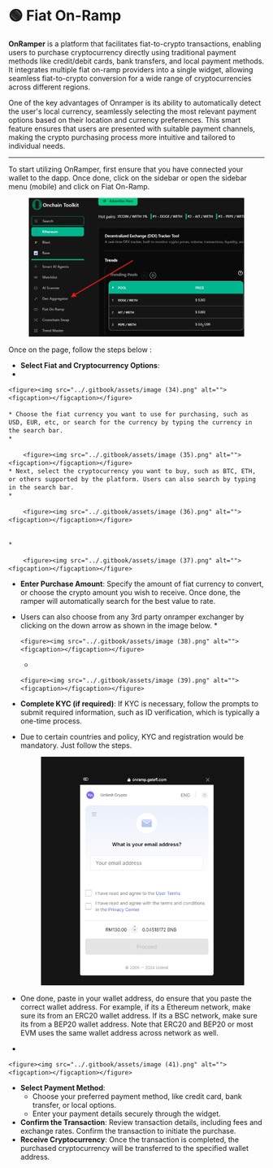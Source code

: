 # 🟢 Fiat On-Ramp

**OnRamper** is a platform that facilitates fiat-to-crypto transactions, enabling users to purchase cryptocurrency directly using traditional payment methods like credit/debit cards, bank transfers, and local payment methods. It integrates multiple fiat on-ramp providers into a single widget, allowing seamless fiat-to-crypto conversion for a wide range of cryptocurrencies across different regions.

One of the key advantages of Onramper is its ability to automatically detect the user's local currency, seamlessly selecting the most relevant payment options based on their location and currency preferences. This smart feature ensures that users are presented with suitable payment channels, making the crypto purchasing process more intuitive and tailored to individual needs.

***

To start utilizing OnRamper, first ensure that you have connected your wallet to the dapp. Once done, click on the sidebar or open the sidebar menu (mobile) and click on Fiat On-Ramp.

<figure><img src="../.gitbook/assets/image (33).png" alt=""><figcaption></figcaption></figure>

Once on the page, follow the steps below :

* **Select Fiat and Cryptocurrency Options**:
*

    <figure><img src="../.gitbook/assets/image (34).png" alt=""><figcaption></figcaption></figure>

    * Choose the fiat currency you want to use for purchasing, such as USD, EUR, etc, or search for the currency by typing the currency in the search bar.
    *

        <figure><img src="../.gitbook/assets/image (35).png" alt=""><figcaption></figcaption></figure>
    * Next, select the cryptocurrency you want to buy, such as BTC, ETH, or others supported by the platform. Users can also search by typing in the search bar.
    *

        <figure><img src="../.gitbook/assets/image (36).png" alt=""><figcaption></figcaption></figure>


    *

        <figure><img src="../.gitbook/assets/image (37).png" alt=""><figcaption></figcaption></figure>


* **Enter Purchase Amount**: Specify the amount of fiat currency to convert, or choose the crypto amount you wish to receive. Once done, the ramper will automatically search for the best value to rate.
* Users can also choose from any 3rd party onramper exchanger by clicking on the down arrow as shown in the image below.
  *

      <figure><img src="../.gitbook/assets/image (38).png" alt=""><figcaption></figcaption></figure>


  *

      <figure><img src="../.gitbook/assets/image (39).png" alt=""><figcaption></figcaption></figure>



* **Complete KYC (if required)**: If KYC is necessary, follow the prompts to submit required information, such as ID verification, which is typically a one-time process.
*   Due to certain countries and policy, KYC and registration would be mandatory. Just follow the steps.

    <figure><img src="../.gitbook/assets/image (40).png" alt=""><figcaption></figcaption></figure>


* One done, paste in your wallet address, do ensure that you paste the correct wallet address. For example, if its a Ethereum network, make sure its from an ERC20 wallet address. If its a BSC network, make sure its from a BEP20 wallet address. Note that ERC20 and BEP20 or most EVM uses the same wallet address across network as well.
*

    <figure><img src="../.gitbook/assets/image (41).png" alt=""><figcaption></figcaption></figure>


* **Select Payment Method**:
  * Choose your preferred payment method, like credit card, bank transfer, or local options.
  * Enter your payment details securely through the widget.
* **Confirm the Transaction**: Review transaction details, including fees and exchange rates. Confirm the transaction to initiate the purchase.
* **Receive Cryptocurrency**: Once the transaction is completed, the purchased cryptocurrency will be transferred to the specified wallet address.
